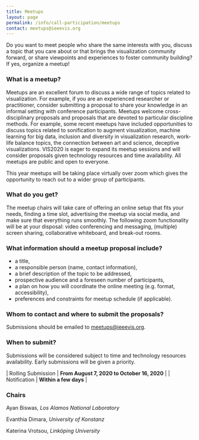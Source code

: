 ```yaml
---
title: Meetups
layout: page
permalink: /info/call-participation/meetups
contact: meetups@ieeevis.org
---
```


Do you want to meet people who share the same interests with you, discuss a topic that you care about or that brings the visualization community forward, or share viewpoints and experiences to foster community building? If yes, organize a meetup!

### What is a meetup?

Meetups are an excellent forum to discuss a wide range of topics related to visualization. For example, if you are an experienced researcher or practitioner, consider submitting a proposal to share your knowledge in an informal setting with conference participants. Meetups welcome cross-disciplinary proposals and proposals that are devoted to particular discipline methods. For example, some recent meetups have included opportunities to discuss topics related to sonification to augment visualization, machine learning for big data, inclusion and diversity in visualization research, work-life balance topics, the connection between art and science, deceptive visualizations. VIS2020 is eager to expand its meetup sessions and will consider proposals given technology resources and time availability. All meetups are public and open to everyone.

This year meetups will be taking place virtually over zoom which gives the opportunity to reach out to a wider group of participants.

### What do you get?

The meetup chairs will take care of offering an online setup that fits your needs, finding a time slot, advertising the meetup via social media, and make sure that everything runs smoothly. 
The following zoom functionality will be at your disposal: video conferencing and messaging, (multiple) screen sharing, collaborative whiteboard, and break-out rooms. 


### What information should a meetup proposal include?

* a title,
* a responsible person (name, contact information),
* a brief description of the topic to be addressed,
* prospective audience and a foreseen number of participants,
* a plan on how you will coordinate the online meeting (e.g. format, accessibility),
* preferences and constraints for meetup schedule (if applicable).

### Whom to contact and where to submit the proposals?

Submissions should be emailed to
[meetups@ieeevis.org](mailto:meetups@ieeevis.org).

### When to submit?


Submissions will be considered subject to time and technology resources availability. Early submissions will be given a priority. 


| Rolling Submission | **From August 7, 2020 to October 16, 2020** | 
| Notification | **Within a few days** |



### Chairs

Ayan Biswas, *Los Alamos National Laboratory*

Evanthia Dimara, *University of Konstanz*

Katerina Vrotsou, *Linköping University*
